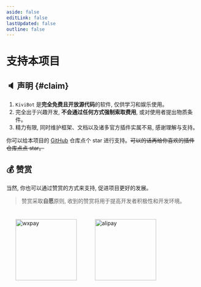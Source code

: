 ```yaml
---
aside: false
editLink: false
lastUpdated: false
outline: false
---
```


# 支持本项目

## 🔈 声明 {#claim}

1. `KiviBot` 是**完全免费且开放源代码**的软件, 仅供学习和娱乐使用。
2. 完全出于兴趣开发, **不会通过任何方式强制索取费用**, 或对使用者提出物质条件。
3. 精力有限, 同时维护框架、文档以及诸多官方插件实属不易, 感谢理解与支持。

你可以给本项目的 [GitHub](https://github.com/KiviBotLab/KiviBot) 仓库点个 star 进行支持。~~可以的话再给你喜欢的插件仓库点点 star。~~

## 💰 赞赏

当然, 你也可以通过赞赏的方式来支持, 促进项目更好的发展。

> 赞赏采取**自愿**原则, 收到的赞赏将用于提高开发者积极性和开发环境。

<div style="display: flex; flex-wrap: wrap;">
  <div style="display: flex; align-items: center; flex-direction: column;">
    <img src="https://smms.deno.dev/2022/11/16/X2kFMdaxvSc1V5P.jpg" alt="wxpay" width="160px" style="margin: 24px;"/>
  </div>
  <div style="display: flex; align-items: center; flex-direction: column;">
    <img src="https://smms.deno.dev/2022/11/16/vZ4xkCopKRmIFVX.jpg" alt="alipay" width="160px"  style="margin:24px;"/>
  </div>
</div>

